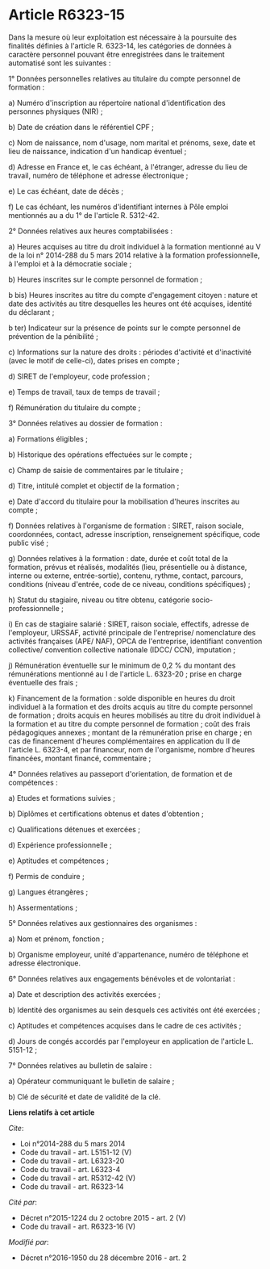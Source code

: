 # Article R6323-15

Dans la mesure où leur exploitation est nécessaire à la poursuite des finalités définies à l'article R. 6323-14, les
catégories de données à caractère personnel pouvant être enregistrées dans le traitement automatisé sont les suivantes : 

1° Données personnelles relatives au titulaire du compte personnel de formation : 

a) Numéro d'inscription au répertoire national d'identification des personnes physiques (NIR) ; 

b) Date de création dans le référentiel CPF ; 

c) Nom de naissance, nom d'usage, nom marital et prénoms, sexe, date et lieu de naissance, indication d'un handicap
éventuel ; 

d) Adresse en France et, le cas échéant, à l'étranger, adresse du lieu de travail, numéro de téléphone et adresse
électronique ; 

e) Le cas échéant, date de décès ; 

f) Le cas échéant, les numéros d'identifiant internes à Pôle emploi mentionnés au a du 1° de l'article R. 5312-42.

2° Données relatives aux heures comptabilisées : 

a) Heures acquises au titre du droit individuel à la formation mentionné au V de la loi n° 2014-288 du 5 mars 2014 relative à
la formation professionnelle, à l'emploi et à la démocratie sociale ; 

b) Heures inscrites sur le compte personnel de formation ; 

b bis) Heures inscrites au titre du compte d'engagement citoyen : nature et date des activités au titre desquelles les heures
ont été acquises, identité du déclarant ; 

b ter) Indicateur sur la présence de points sur le compte personnel de prévention de la pénibilité ; 

c) Informations sur la nature des droits : périodes d'activité et d'inactivité (avec le motif de celle-ci), dates prises en
compte ; 

d) SIRET de l'employeur, code profession ; 

e) Temps de travail, taux de temps de travail ; 

f) Rémunération du titulaire du compte ; 

3° Données relatives au dossier de formation : 

a) Formations éligibles ; 

b) Historique des opérations effectuées sur le compte ; 

c) Champ de saisie de commentaires par le titulaire ; 

d) Titre, intitulé complet et objectif de la formation ; 

e) Date d'accord du titulaire pour la mobilisation d'heures inscrites au compte ; 

f) Données relatives à l'organisme de formation : SIRET, raison sociale, coordonnées, contact, adresse inscription,
renseignement spécifique, code public visé ; 

g) Données relatives à la formation : date, durée et coût total de la formation, prévus et réalisés, modalités (lieu,
présentielle ou à distance, interne ou externe, entrée-sortie), contenu, rythme, contact, parcours, conditions (niveau
d'entrée, code de ce niveau, conditions spécifiques) ; 

h) Statut du stagiaire, niveau ou titre obtenu, catégorie socio-professionnelle ; 

i) En cas de stagiaire salarié : SIRET, raison sociale, effectifs, adresse de l'employeur, URSSAF, activité principale de
l'entreprise/ nomenclature des activités françaises (APE/ NAF), OPCA de l'entreprise, identifiant convention collective/
convention collective nationale (IDCC/ CCN), imputation ; 

j) Rémunération éventuelle sur le minimum de 0,2 % du montant des rémunérations mentionné au I de l'article L. 6323-20 ;
prise en charge éventuelle des frais ; 

k) Financement de la formation : solde disponible en heures du droit individuel à la formation et des droits acquis au titre
du compte personnel de formation ; droits acquis en heures mobilisés au titre du droit individuel à la formation et au titre
du compte personnel de formation ; coût des frais pédagogiques annexes ; montant de la rémunération prise en charge ; en cas
de financement d'heures complémentaires en application du II de l'article L. 6323-4, et par financeur, nom de l'organisme,
nombre d'heures financées, montant financé, commentaire ; 

4° Données relatives au passeport d'orientation, de formation et de compétences : 

a) Etudes et formations suivies ; 

b) Diplômes et certifications obtenus et dates d'obtention ; 

c) Qualifications détenues et exercées ; 

d) Expérience professionnelle ; 

e) Aptitudes et compétences ; 

f) Permis de conduire ; 

g) Langues étrangères ; 

h) Assermentations ; 

5° Données relatives aux gestionnaires des organismes : 

a) Nom et prénom, fonction ; 

b) Organisme employeur, unité d'appartenance, numéro de téléphone et adresse électronique. 

6° Données relatives aux engagements bénévoles et de volontariat : 

a) Date et description des activités exercées ; 

b) Identité des organismes au sein desquels ces activités ont été exercées ; 

c) Aptitudes et compétences acquises dans le cadre de ces activités ; 

d) Jours de congés accordés par l'employeur en application de l'article L. 5151-12 ; 

7° Données relatives au bulletin de salaire : 

a) Opérateur communiquant le bulletin de salaire ; 

b) Clé de sécurité et date de validité de la clé.

**Liens relatifs à cet article**

_Cite_:

  - Loi n°2014-288 du 5 mars 2014
  - Code du travail - art. L5151-12 (V)
  - Code du travail - art. L6323-20
  - Code du travail - art. L6323-4
  - Code du travail - art. R5312-42 (V)
  - Code du travail - art. R6323-14

_Cité par_:

  - Décret n°2015-1224 du 2 octobre 2015 - art. 2 (V)
  - Code du travail - art. R6323-16 (V)

_Modifié par_:

  - Décret n°2016-1950 du 28 décembre 2016 - art. 2
